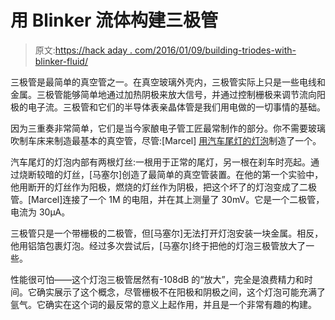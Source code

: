 # 用 Blinker 流体构建三极管

> 原文:[https://hack aday . com/2016/01/09/building-triodes-with-blinker-fluid/](https://hackaday.com/2016/01/09/building-triodes-with-blinker-fluid/)

三极管是最简单的真空管之一。在真空玻璃外壳内，三极管实际上只是一些电线和金属。三极管能够简单地通过加热阴极来放大信号，并通过控制栅极来调节流向阳极的电子流。三极管和它们的半导体表亲晶体管是我们用电做的一切事情的基础。

因为三重奏非常简单，它们是当今家酿电子管工匠最常制作的部分。你不需要玻璃吹制车床来制造最基本的真空管，尽管:[Marcel] [用汽车尾灯的灯泡](https://hackaday.io/project/9108-poor-mans-triode)制造了一个。

汽车尾灯的灯泡内部有两根灯丝:一根用于正常的尾灯，另一根在刹车时亮起。通过烧断较暗的灯丝，[马塞尔]创造了最简单的真空管装置。在他的第一个实验中，他用断开的灯丝作为阳极，燃烧的灯丝作为阴极，把这个坏了的灯泡变成了二极管。[Marcel]连接了一个 1M 的电阻，并在其上测量了 30mV。它是一个二极管，电流为 30μA。

三极管只是一个带栅极的二极管，但[马塞尔]无法打开灯泡安装一块金属。相反，他用铝箔包裹灯泡。经过多次尝试后，[马塞尔]终于把他的灯泡三极管放大了一些。

性能很可怕——这个灯泡三极管居然有-108dB 的“放大”，完全是浪费精力和时间。它确实展示了这个概念，尽管栅极不在阳极和阴极之间，这个灯泡可能充满了氩气。它确实在这个词的最反常的意义上起作用，并且是一个非常有趣的构建。